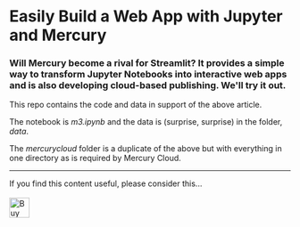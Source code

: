 # Easily Build a Web App with Jupyter and Mercury

### Will Mercury become a rival for Streamlit? It provides a simple way to transform Jupyter Notebooks into interactive web apps and is also developing cloud-based publishing. We'll try it out.


This repo contains the code and data in support of the above article.

The notebook is _m3.ipynb_ and the data is (surprise, surprise) in the folder, _data_.

The _mercurycloud_ folder is a duplicate of the above but with everything in one directory as is required by Mercury Cloud.

---


If you find this content useful, please consider this... <br/><br/>
<a href='https://ko-fi.com/M4M64THKG' target='_blank'><img height='36' style='border:0px;height:36px;' src='https://cdn.ko-fi.com/cdn/kofi2.png?v=2' border='0' alt='Buy Me a Coffee at ko-fi.com' /></a>